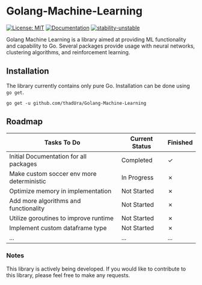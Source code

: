 # Golang-Machine-Learning
[![License: MIT](https://img.shields.io/badge/License-MIT-orange.svg)](http://www.gnu.org/licenses/gpl-3.0)
[![Documentation](https://img.shields.io/badge/documentation-GoDoc-blue.svg)](https://pkg.go.dev/github.com/thadUra/Golang-Machine-Learning)
[![stability-unstable](https://img.shields.io/badge/stability-unstable-yellow.svg)](https://github.com/emersion/stability-badges#unstable)

Golang Machine Learning is a library aimed at providing ML functionality and capability to Go. Several packages provide usage with neural networks, clustering algorithms, and reinforcement learning.

## Installation
The library currently contains only pure Go. Installation can be done using `go get`.
```
go get -u github.com/thadUra/Golang-Machine-Learning
```

## Roadmap
| Tasks To Do                                 | Current Status | Finished | 
|---------------------------------------------|----------------|----------|
| Initial Documentation for all packages      | Completed      | &check;  |
| Make custom soccer env more deterministic   | In Progress    | &cross;  |
| Optimize memory in implementation           | Not Started    | &cross;  |
| Add more algorithms and functionality       | Not Started    | &cross;  |
| Utilize goroutines to improve runtime       | Not Started    | &cross;  |
| Implement custom dataframe type             | Not Started    | &cross;  |
| ...                                         | ...            | ...      |

### Notes
This library is actively being developed. If you would like to contribute to this library, please feel free to make any requests.
